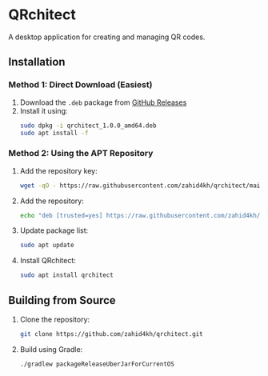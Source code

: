 # QRchitect

A desktop application for creating and managing QR codes.

## Installation

### Method 1: Direct Download (Easiest)

1. Download the `.deb` package from [GitHub Releases](https://github.com/zahid4kh/qrchitect/releases)
2. Install it using:
   ```bash
   sudo dpkg -i qrchitect_1.0.0_amd64.deb
   sudo apt install -f
   ```


### Method 2: Using the APT Repository

1. Add the repository key:

    ```bash
    wget -qO - https://raw.githubusercontent.com/zahid4kh/qrchitect/main/repo/public-key.asc | sudo apt-key add -
    ```


2. Add the repository:
    ```bash
    echo "deb [trusted=yes] https://raw.githubusercontent.com/zahid4kh/qrchitect/main/repo/dists/stable/main" | sudo tee /etc/apt/sources.list.d/qrchitect.list
    ```


3. Update package list:
    ```bash
    sudo apt update
    ```


4. Install QRchitect:
    ```bash
    sudo apt install qrchitect
    ```

## Building from Source

1. Clone the repository:
    ```bash
    git clone https://github.com/zahid4kh/qrchitect.git
    ```
2. Build using Gradle:
    ```bash
    ./gradlew packageReleaseUberJarForCurrentOS
    ```

